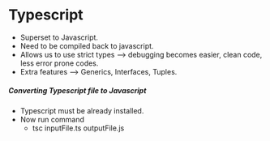 # Typescript

- Superset to Javascript.
- Need to be compiled back to javascript.
- Allows us to use strict types --> debugging becomes easier, clean code, less error prone codes.
- Extra features --> Generics, Interfaces, Tuples.

##### Converting Typescript file to Javascript

- Typescript must be already installed.
- Now run command
  - tsc inputFile.ts outputFile.js
